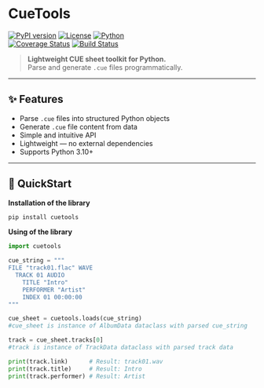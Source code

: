 # CueTools

[![PyPI version](https://img.shields.io/pypi/v/cuetools )](https://pypi.org/project/cuetools/ )
[![License](https://img.shields.io/github/license/Olezhich/CueLogic )](https://github.com/Olezhich/CueLogic/blob/main/LICENSE )
[![Python](https://img.shields.io/badge/python-3.10%2B-blue)](https://python.org)  
[![Coverage Status](https://coveralls.io/repos/github/Olezhich/CueTools/badge.svg?branch=dev)](https://coveralls.io/github/Olezhich/CueTools?branch=dev)
[![Build Status](https://github.com/Olezhich/CueLogic/workflows/Run%20Tests%20on%20PR/badge.svg )](https://github.com/Olezhich/CueLogic/actions )

> **Lightweight CUE sheet toolkit for Python.**  
Parse and generate `.cue` files programmatically.

---

## ✨ Features

- Parse `.cue` files into structured Python objects
- Generate `.cue` file content from data
- Simple and intuitive API
- Lightweight — no external dependencies
- Supports Python 3.10+

---

## 🚀 QuickStart
**Installation of the library**

```bash
pip install cuetools
```
**Using of the library**
```python
import cuetools

cue_string = """
FILE "track01.flac" WAVE
  TRACK 01 AUDIO
    TITLE "Intro"
    PERFORMER "Artist"
    INDEX 01 00:00:00
"""

cue_sheet = cuetools.loads(cue_string) 
#cue_sheet is instance of AlbumData dataclass with parsed cue_string

track = cue_sheet.tracks[0]
#track is instance of TrackData dataclass with parsed track data

print(track.link)      # Result: track01.wav
print(track.title)     # Result: Intro
print(track.performer) # Result: Artist
